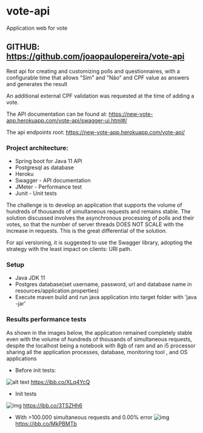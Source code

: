 # vote-api 
Application web for vote 

## GITHUB: https://github.com/joaopaulopereira/vote-api

Rest api for creating and customizing polls and questionnaires, with a configurable time that allows "Sim" and "Não" and CPF value as answers and generates the result

An additional external CPF validation was requested at the time of adding a vote.


The API documentation can be found at:
https://new-vote-app.herokuapp.com/vote-api/swagger-ui.html#/


The api endpoints root:
https://new-vote-app.herokuapp.com/vote-api/


### Project architecture:
* Spring boot for Java 11 API
* Postgresql as database
* Heroku 
* Swagger - API documentation
* JMeter - Performance test
* Junit - Unit tests

The challenge is to develop an application that supports the volume of hundreds of thousands of simultaneous requests and remains stable. The solution discussed involves the asynchronous processing of polls and their votes, so that the number of server threads DOES NOT SCALE with the increase in requests. This is the great differential of the solution.

For api versioning, it is suggested to use the Swagger library, adopting the strategy with the least impact on clients: URI path.


### Setup
* Java JDK 11 
* Postgres database(set username, password, url and database name in resources/application.properties)
* Execute maven build and run java application into target folder with 'java -jar'  

### Results performance tests
As shown in the images below, the application remained completely stable even with the volume of hundreds of thousands of simultaneous requests, despite the localhost being a notebook with 8gb of ram and an i5 processor sharing all the application processes, database, monitoring tool , and OS applications
* Before init tests:

![alt text](https://i.ibb.co/9g7vZQD/Captura-de-Tela-20220303124309.png)
https://ibb.co/XLq4YcQ
* Init tests

![img](https://i.ibb.co/K5VvHy4/Captura-de-Tela-20220303125454.png)
https://ibb.co/3TSZHh6

* With >100.000 simultaneous requests and 0.00% error
![img](https://i.ibb.co/bLWQP8P/Captura-de-Tela-plasmashell-20220303124610.png)
https://ibb.co/MkPBMTb
